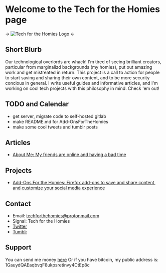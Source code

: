 # Welcome to the Tech for the Homies page

-> ![Tech for the Homies Logo](https://i.imgur.com/Qc550G7.png) <-

## Short Blurb
Our technological overlords are whack! I'm tired of seeing brilliant creators, particular from marginalizd backgrounds (my homies), put out amazing work and get mistreated in return. This project is a call to action for people to start saving and sharing their own content, and to be more security concious in general. I write useful guides and informative articles, and I'm working on cool tech projects with this philosophy in mind. Check 'em out!

## TODO and Calendar
* get server, migrate code to self-hosted gitlab
* make README.md for Add-OnsForTheHomies
* make some cool tweets and tumblr posts

## Articles
* [About Me: My friends are online and having a bad time](https://rentry.co/techforthehomies_aboutme)

## Projects
* [Add-Ons For the Homies: Firefox add-ons to save and share content, and customize your social media experience](https://github.com/techforthehomies/Add-OnsForTheHomies)

## Contact
* Email: techforthehomies@protonmail.com
* Signal: Tech for the Homies
* [Twitter](https://twitter.com/homies_tech)
* [Tumblr](https://techforthehomies.tumblr.com/)

## Support
You can send me money [here](paypal.me/AustinCarvey)
Or if you have bitcoin, my public address is: 1GauydQAEaqbvqF8ukpsretinvy4CtEp8c 